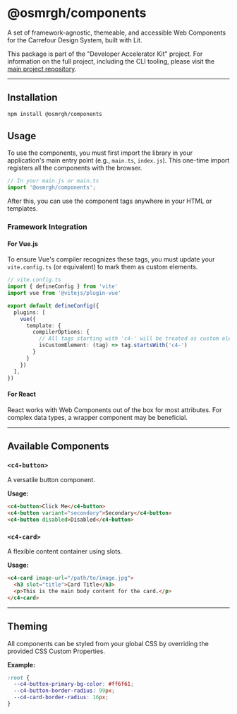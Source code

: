 # @osmrgh/components

A set of framework-agnostic, themeable, and accessible Web Components for the Carrefour Design System, built with Lit.

This package is part of the "Developer Accelerator Kit" project. For information on the full project, including the CLI tooling, please visit the [main project repository](https://github.com/Reghay-repo/developer-kit).

---

## Installation

```bash
npm install @osmrgh/components
```

## Usage

To use the components, you must first import the library in your application's main entry point (e.g., `main.ts`, `index.js`). This one-time import registers all the components with the browser.

```javascript
// In your main.js or main.ts
import '@osmrgh/components';
```

After this, you can use the component tags anywhere in your HTML or templates.

### Framework Integration

#### For Vue.js

To ensure Vue's compiler recognizes these tags, you must update your `vite.config.ts` (or equivalent) to mark them as custom elements.

```typescript
// vite.config.ts
import { defineConfig } from 'vite'
import vue from '@vitejs/plugin-vue'

export default defineConfig({
  plugins: [
    vue({
      template: {
        compilerOptions: {
          // All tags starting with 'c4-' will be treated as custom elements
          isCustomElement: (tag) => tag.startsWith('c4-')
        }
      }
    })
  ],
})
```

#### For React

React works with Web Components out of the box for most attributes. For complex data types, a wrapper component may be beneficial.

---

## Available Components

### `<c4-button>`

A versatile button component.

**Usage:**
```html
<c4-button>Click Me</c4-button>
<c4-button variant="secondary">Secondary</c4-button>
<c4-button disabled>Disabled</c4-button>
```

### `<c4-card>`

A flexible content container using slots.

**Usage:**
```html
<c4-card image-url="/path/to/image.jpg">
  <h3 slot="title">Card Title</h3>
  <p>This is the main body content for the card.</p>
</c4-card>
```

---

## Theming

All components can be styled from your global CSS by overriding the provided CSS Custom Properties.

**Example:**

```css
:root {
  --c4-button-primary-bg-color: #ff6f61;
  --c4-button-border-radius: 99px;
  --c4-card-border-radius: 16px;
}
```


